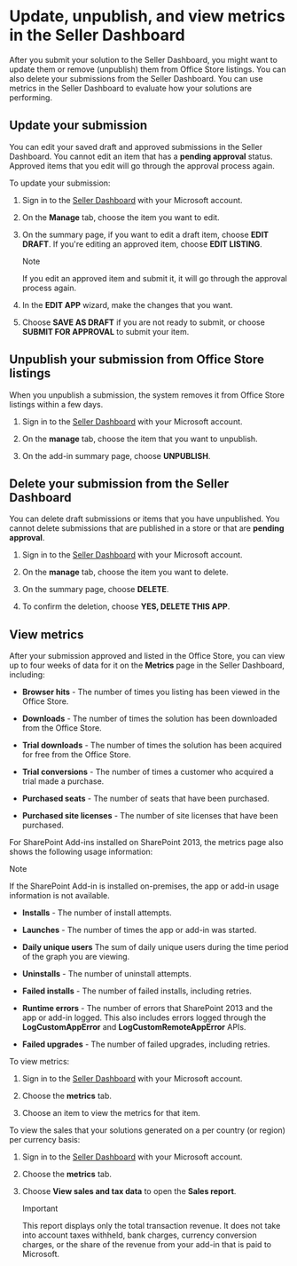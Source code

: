 # Update, unpublish, and view metrics in the Seller Dashboard

After you submit your solution to the Seller Dashboard, you might want to update them or remove (unpublish) them from Office Store listings. You can also delete your submissions from the Seller Dashboard. You can use metrics in the Seller Dashboard to evaluate how your solutions are performing.
 


## Update your submission
<a name="BKMK_Edit"> </a>

You can edit your saved draft and approved submissions in the Seller Dashboard. You cannot edit an item that has a  **pending approval** status. Approved items that you edit will go through the approval process again.
 

 
To update your submission:
 

 

1. Sign in to the  [Seller Dashboard](http://go.microsoft.com/fwlink/?LinkId=248605) with your Microsoft account.
    
 
2. On the  **Manage** tab, choose the item you want to edit.
    
 
3. On the summary page, if you want to edit a draft item, choose  **EDIT DRAFT**. If you're editing an approved item, choose  **EDIT LISTING**.
    
    > [!NOTE]
    > If you edit an approved item and submit it, it will go through the approval process again. 

4. In the  **EDIT APP** wizard, make the changes that you want.
    
 
5. Choose  **SAVE AS DRAFT** if you are not ready to submit, or choose **SUBMIT FOR APPROVAL** to submit your item.
    
 

## Unpublish your submission from Office Store listings
<a name="BKMK_delist"> </a>

When you unpublish a submission, the system removes it from Office Store listings within a few days.
 

 

1. Sign in to the  [Seller Dashboard](http://go.microsoft.com/fwlink/?LinkId=248605) with your Microsoft account.
    
 
2. On the  **manage** tab, choose the item that you want to unpublish.
    
 
3. On the add-in summary page, choose  **UNPUBLISH**.
    
 

## Delete your submission from the Seller Dashboard
<a name="BKMK_delete"> </a>

You can delete draft submissions or items that you have unpublished. You cannot delete submissions that are published in a store or that are  **pending approval**. 
 

 

1. Sign in to the  [Seller Dashboard](http://go.microsoft.com/fwlink/?LinkId=248605) with your Microsoft account.
    
 
2. On the **manage** tab, choose the item you want to delete.
    
 
3. On the summary page, choose  **DELETE**.
    
 
4. To confirm the deletion, choose  **YES, DELETE THIS APP**.
    
 

## View metrics
<a name="BKMK_Metrics"> </a>

After your submission approved and listed in the Office Store, you can view up to four weeks of data for it on the  **Metrics** page in the Seller Dashboard, including:
 

 

-  **Browser hits** - The number of times you listing has been viewed in the Office Store.
    
 
-  **Downloads** - The number of times the solution has been downloaded from the Office Store.
    
 
-  **Trial downloads** - The number of times the solution has been acquired for free from the Office Store.
    
 
-  **Trial conversions** - The number of times a customer who acquired a trial made a purchase.
    
 
-  **Purchased seats** - The number of seats that have been purchased.
    
 
-  **Purchased site licenses** - The number of site licenses that have been purchased.
    
 
For SharePoint Add-ins installed on SharePoint 2013, the metrics page also shows the following usage information:
 
> [!NOTE]
> If the SharePoint Add-in is installed on-premises, the app or add-in usage information is not available.


-  **Installs** - The number of install attempts.
    
 
-  **Launches** - The number of times the app or add-in was started.
    
 
-  **Daily unique users** The sum of daily unique users during the time period of the graph you are viewing.
    
 
-  **Uninstalls** - The number of uninstall attempts.
    
 
-  **Failed installs** - The number of failed installs, including retries.
    
 
-  **Runtime errors** - The number of errors that SharePoint 2013 and the app or add-in logged. This also includes errors logged through the **LogCustomAppError** and **LogCustomRemoteAppError** APIs.
    
 
-  **Failed upgrades** - The number of failed upgrades, including retries.
    
 
To view metrics:
 

 

1. Sign in to the  [Seller Dashboard](http://go.microsoft.com/fwlink/?LinkId=248605) with your Microsoft account.
    
 
2. Choose the  **metrics** tab.
    
 
3. Choose an item to view the metrics for that item.
    
 
To view the sales that your solutions generated on a per country (or region) per currency basis:
 

 

1. Sign in to the  [Seller Dashboard](http://go.microsoft.com/fwlink/?LinkId=248605) with your Microsoft account.
    
 
2. Choose the  **metrics** tab.
    
 
3. Choose  **View sales and tax data** to open the **Sales report**.
    
    > [!IMPORTANT]
    > This report displays only the total transaction revenue. It does not take into account taxes withheld, bank charges, currency conversion charges, or the share of the revenue from your add-in that is paid to Microsoft.
 


